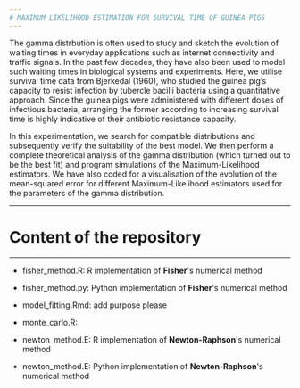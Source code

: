 ```yaml
---
# MAXIMUM LIKELIHOOD ESTIMATION FOR SURVIVAL TIME OF GUINEA PIGS
---
```


The gamma distrbution is often used to study and sketch the evolution of waiting times in everyday applications such as internet connectivity and traffic signals. In the past few decades, they have also been used to model such waiting times in biological systems and experiments. Here, we utilise survival time data from Bjerkedal (1960), who studied the guinea pig’s capacity to resist infection by tubercle bacilli bacteria using a quantitative approach. Since the guinea pigs were administered with different doses of infectious bacteria, arranging the former according to increasing survival time is highly indicative of their antibiotic resistance capacity.

In this experimentation, we search for compatible distributions and subsequently verify the suitability of the best model. We then perform a complete theoretical analysis of the gamma distribution (which turned out to be the best fit) and program simulations of the Maximum-Likelihood estimators. We have also coded for a visualisation of the evolution of the mean-squared error for different Maximum-Likelihood estimators used for the parameters of the gamma distribution.

---
# Content of the repository
---

- fisher_method.R: R implementation of **Fisher**'s numerical method

- fisher_method.py: Python implementation of **Fisher**'s numerical method

- model_fitting.Rmd: add purpose please

- monte_carlo.R: 

- newton_method.E: R implementation of **Newton-Raphson**'s numerical method

- newton_method.E: Python implementation of **Newton-Raphson**'s numerical method
